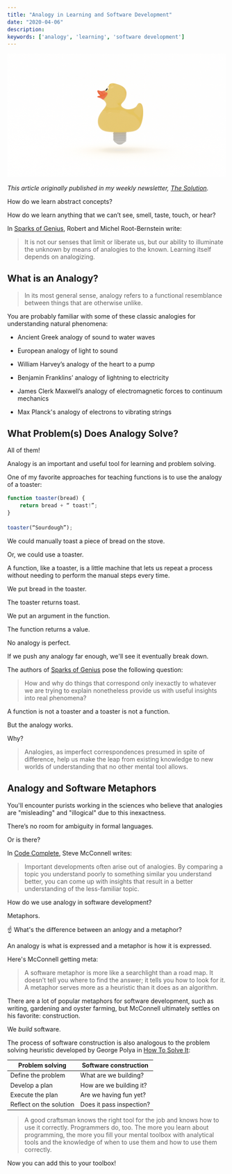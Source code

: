 ```yaml
---
title: "Analogy in Learning and Software Development"
date: "2020-04-06"
description: 
keywords: ['analogy', 'learning', 'software development']
---
```



![Illustration of rubber duck lightbulb](./jarednielsen-solution-analogy-metaphor.png)

_This article originally published in my weekly newsletter, [The Solution](https://mailchi.mp/f7da8a0d5542/the-solution-how-do-we-learn-abstract-concepts)._

How do we learn abstract concepts?

How do we learn anything that we can’t see, smell, taste, touch, or hear? 

In [Sparks of Genius](https://amzn.to/2UhVpgo), Robert and Michel Root-Bernstein write:

> It is not our senses that limit or liberate us, but our ability to illuminate the unknown by means of analogies to the known. Learning itself depends on analogizing. 


## What is an Analogy? 

> In its most general sense, analogy refers to a functional resemblance between things that are otherwise unlike.

You are probably familiar with some of these classic analogies for understanding natural phenomena:

* Ancient Greek analogy of sound to water waves

* European analogy of light to sound

* William Harvey’s analogy of the heart to a pump

* Benjamin Franklins’ analogy of lightning to electricity

* James Clerk Maxwell’s analogy of electromagnetic forces to continuum mechanics

* Max Planck's analogy of electrons to vibrating strings


## What Problem(s) Does Analogy Solve?

All of them! 

Analogy is an important and useful tool for learning and problem solving. 

One of my favorite approaches for teaching functions is to use the analogy of a toaster:
```js
function toaster(bread) {
    return bread + “ toast!”;
}

toaster(“Sourdough”);
```

We could manually toast a piece of bread on the stove. 

Or, we could use a toaster. 

A function, like a toaster, is a little machine that lets us repeat a process without needing to perform the manual steps every time. 

We put bread in the toaster. 

The toaster returns toast. 

We put an argument in the function.

The function returns a value.

No analogy is perfect.

If we push any analogy far enough, we'll see it eventually break down.

The authors of [Sparks of Genius](https://amzn.to/2UhVpgo) pose the following question:

> How and why do things that correspond only inexactly to whatever we are trying to explain nonetheless provide us with useful insights into real phenomena?

A function is not a toaster and a toaster is not a function.

But the analogy works.

Why?

> Analogies, as imperfect correspondences presumed in spite of difference, help us make the leap from existing knowledge to new worlds of understanding that no other mental tool allows.


## Analogy and Software Metaphors

You'll encounter purists working in the sciences who believe that analogies are "misleading" and "illogical" due to this inexactness.

There’s no room for ambiguity in formal languages.

Or is there?

In [Code Complete](https://amzn.to/2JCCarc), Steve McConnell writes:

> Important developments often arise out of analogies. By comparing a topic you understand poorly to something similar you understand better, you can come up with insights that result in a better understanding of the less-familiar topic. 

How do we use analogy in software development?

Metaphors. 

☝️ What's the difference between an anlogy and a metaphor? 

An analogy is what is expressed and a metaphor is how it is expressed.

Here's McConnell getting meta:

> A software metaphor is more like a searchlight than a road map. It doesn’t tell you where to find the answer; it tells you how to look for it. A metaphor serves more as a heuristic than it does as an algorithm.

There are a lot of popular metaphors for software development, such as writing, gardening and oyster farming, but McConnell ultimately settles on his favorite: construction.

We _build_ software.

The process of software construction is also analogous to the problem solving heuristic developed by George Polya in [How To Solve It](https://amzn.to/33Mp30d):

| Problem solving           | Software construction     |
| ---                       | ---                       |
| Define the problem        | What are we building?     |
| Develop a plan            | How are we building it?   |
| Execute the plan          | Are we having fun yet?    |
| Reflect on the solution   | Does it pass inspection?  |

> A good craftsman knows the right tool for the job and knows how to use it correctly. Programmers do, too. The more you learn about programming, the more you fill your mental toolbox with analytical tools and the knowledge of when to use them and how to use them correctly.

Now you can add this to your toolbox! 